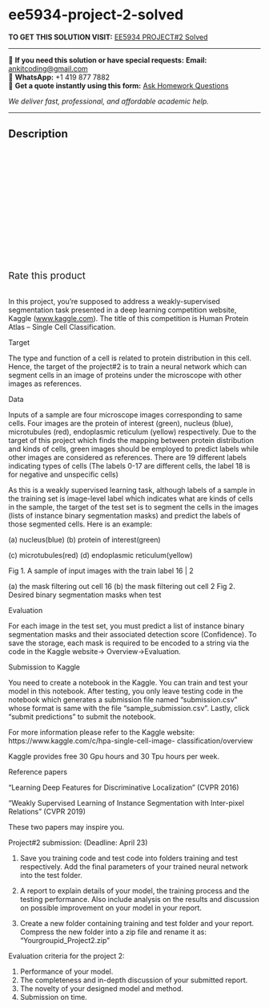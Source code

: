 # ee5934-project-2-solved
**TO GET THIS SOLUTION VISIT:** [EE5934  PROJECT#2 Solved](https://www.ankitcodinghub.com/product/ee5934-project2-solved/)


---

📩 **If you need this solution or have special requests:** **Email:** ankitcoding@gmail.com  
📱 **WhatsApp:** +1 419 877 7882  
📄 **Get a quote instantly using this form:** [Ask Homework Questions](https://www.ankitcodinghub.com/services/ask-homework-questions/)

*We deliver fast, professional, and affordable academic help.*

---

<h2>Description</h2>



<div class="kk-star-ratings kksr-auto kksr-align-center kksr-valign-top" data-payload="{&quot;align&quot;:&quot;center&quot;,&quot;id&quot;:&quot;93460&quot;,&quot;slug&quot;:&quot;default&quot;,&quot;valign&quot;:&quot;top&quot;,&quot;ignore&quot;:&quot;&quot;,&quot;reference&quot;:&quot;auto&quot;,&quot;class&quot;:&quot;&quot;,&quot;count&quot;:&quot;0&quot;,&quot;legendonly&quot;:&quot;&quot;,&quot;readonly&quot;:&quot;&quot;,&quot;score&quot;:&quot;0&quot;,&quot;starsonly&quot;:&quot;&quot;,&quot;best&quot;:&quot;5&quot;,&quot;gap&quot;:&quot;4&quot;,&quot;greet&quot;:&quot;Rate this product&quot;,&quot;legend&quot;:&quot;0\/5 - (0 votes)&quot;,&quot;size&quot;:&quot;24&quot;,&quot;title&quot;:&quot;EE5934&nbsp; PROJECT#2 Solved&quot;,&quot;width&quot;:&quot;0&quot;,&quot;_legend&quot;:&quot;{score}\/{best} - ({count} {votes})&quot;,&quot;font_factor&quot;:&quot;1.25&quot;}">

<div class="kksr-stars">

<div class="kksr-stars-inactive">
            <div class="kksr-star" data-star="1" style="padding-right: 4px">


<div class="kksr-icon" style="width: 24px; height: 24px;"></div>
        </div>
            <div class="kksr-star" data-star="2" style="padding-right: 4px">


<div class="kksr-icon" style="width: 24px; height: 24px;"></div>
        </div>
            <div class="kksr-star" data-star="3" style="padding-right: 4px">


<div class="kksr-icon" style="width: 24px; height: 24px;"></div>
        </div>
            <div class="kksr-star" data-star="4" style="padding-right: 4px">


<div class="kksr-icon" style="width: 24px; height: 24px;"></div>
        </div>
            <div class="kksr-star" data-star="5" style="padding-right: 4px">


<div class="kksr-icon" style="width: 24px; height: 24px;"></div>
        </div>
    </div>

<div class="kksr-stars-active" style="width: 0px;">
            <div class="kksr-star" style="padding-right: 4px">


<div class="kksr-icon" style="width: 24px; height: 24px;"></div>
        </div>
            <div class="kksr-star" style="padding-right: 4px">


<div class="kksr-icon" style="width: 24px; height: 24px;"></div>
        </div>
            <div class="kksr-star" style="padding-right: 4px">


<div class="kksr-icon" style="width: 24px; height: 24px;"></div>
        </div>
            <div class="kksr-star" style="padding-right: 4px">


<div class="kksr-icon" style="width: 24px; height: 24px;"></div>
        </div>
            <div class="kksr-star" style="padding-right: 4px">


<div class="kksr-icon" style="width: 24px; height: 24px;"></div>
        </div>
    </div>
</div>


<div class="kksr-legend" style="font-size: 19.2px;">
            <span class="kksr-muted">Rate this product</span>
    </div>
    </div>
<div class="page" title="Page 1">
<div class="layoutArea">
<div class="column">
&nbsp;

In this project, you’re supposed to address a weakly-supervised segmentation task presented in a deep learning competition website, Kaggle (www.kaggle.com). The title of this competition is Human Protein Atlas – Single Cell Classification.

Target

The type and function of a cell is related to protein distribution in this cell. Hence, the target of the project#2 is to train a neural network which can segment cells in an image of proteins under the microscope with other images as references.

Data

Inputs of a sample are four microscope images corresponding to same cells. Four images are the protein of interest (green), nucleus (blue), microtubules (red), endoplasmic reticulum (yellow) respectively. Due to the target of this project which finds the mapping between protein distribution and kinds of cells, green images should be employed to predict labels while other images are considered as references. There are 19 different labels indicating types of cells (The labels 0-17 are different cells, the label 18 is for negative and unspecific cells)

</div>
</div>
</div>
<div class="page" title="Page 2">
<div class="layoutArea">
<div class="column">
As this is a weakly supervised learning task, although labels of a sample in the training set is image-level label which indicates what are kinds of cells in the sample, the target of the test set is to segment the cells in the images (lists of instance binary segmentation masks) and predict the labels of those segmented cells. Here is an example:

(a) nucleus(blue) (b) protein of interest(green)

(c) microtubules(red) (d) endoplasmic reticulum(yellow)

Fig 1. A sample of input images with the train label 16 | 2

</div>
</div>
</div>
<div class="page" title="Page 3">
<div class="layoutArea">
<div class="column">
(a) the mask filtering out cell 16 (b) the mask filtering out cell 2 Fig 2. Desired binary segmentation masks when test

Evaluation

For each image in the test set, you must predict a list of instance binary segmentation masks and their associated detection score (Confidence). To save the storage, each mask is required to be encoded to a string via the code in the Kaggle website-&gt; Overview-&gt;Evaluation.

Submission to Kaggle

You need to create a notebook in the Kaggle. You can train and test your model in this notebook. After testing, you only leave testing code in the notebook which generates a submission file named “submission.csv” whose format is same with the file “sample_submission.csv”. Lastly, click “submit predictions” to submit the notebook.

</div>
</div>
</div>
<div class="page" title="Page 4">
<div class="layoutArea">
<div class="column">
For more information please refer to the Kaggle website: https://www.kaggle.com/c/hpa-single-cell-image- classification/overview

Kaggle provides free 30 Gpu hours and 30 Tpu hours per week.

Reference papers

“Learning Deep Features for Discriminative Localization” (CVPR 2016)

“Weakly Supervised Learning of Instance Segmentation with Inter-pixel Relations” (CVPR 2019)

These two papers may inspire you.

Project#2 submission: (Deadline: April 23)

1. Save you training code and test code into folders training and test respectively. Add the final parameters of your trained neural network into the test folder.

2. A report to explain details of your model, the training process and the testing performance. Also include analysis on the results and discussion on possible improvement on your model in your report.

3. Create a new folder containing training and test folder and your report. Compress the new folder into a zip file and rename it as: “Yourgroupid_Project2.zip”

</div>
</div>
</div>
<div class="page" title="Page 5">
<div class="layoutArea">
<div class="column">
Evaluation criteria for the project 2:

<ol>
<li>Performance of your model.</li>
<li>The completeness and in-depth discussion of your submitted
report.
</li>
<li>The novelty of your designed model and method.</li>
<li>Submission on time.</li>
</ol>
</div>
</div>
</div>
